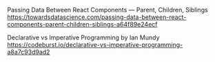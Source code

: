 Passing Data Between React Components — Parent, Children, Siblings
https://towardsdatascience.com/passing-data-between-react-components-parent-children-siblings-a64f89e24ecf

Declarative vs Imperative Programming by Ian Mundy
https://codeburst.io/declarative-vs-imperative-programming-a8a7c93d9ad2
